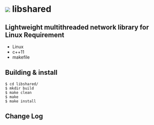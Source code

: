 ![](https://github.com/soymuchacho/libshared/share.jpg)
libshared
==============
Lightweight multithreaded network library for Linux
Requirement
-----------------
* Linux 
* c++11 
* makefile

Building & install
---------------
    
    $ cd libshared/
    $ mkdir build
    $ make clean 
    $ make 
    $ make install 

Change Log
------------------


